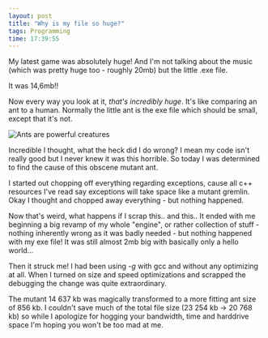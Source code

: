 ```yaml
---
layout: post
title: "Why is my file so huge?"
tags: Programming
time: 17:39:55
---
```

My latest game was absolutely huge! And I'm not talking about the music (which was pretty huge too - roughly 20mb) but the little .exe file.

It was 14,6mb!!

Now every way you look at it, *that's incredibly huge*. It's like comparing an ant to a human. Normally the little ant is the exe file which should be small, except that it's not.

![Ants are powerful creatures](http://www.kent.net/robotech/gallery/images/ant.gif)

Incredible I thought, what the heck did I do wrong? I mean my code isn't really good but I never knew it was this horrible. So today I was determined to find the cause of this obscene mutant ant.

I started out chopping off everything regarding exceptions, cause all c++ resources I've read say exceptions will take space like a mutant gremlin. Okay I thought and chopped away everything - but nothing happened.

Now that's weird, what happens if I scrap this.. and this.. It ended with me beginning a big revamp of my whole "engine", or rather collection of stuff - nothing inherently wrong as it was badly needed - but nothing happened with my exe file! It was still almost 2mb big with basically only a hello world...

Then it struck me! I had been using *-g* with gcc and without any optimizing at all. When I turned on size and speed optimizations and scrapped the debugging the change was quite extraordinary.

The mutant 14 637 kb was magically transformed to a more fitting ant size of 856 kb. I couldn't save much of the total file size (23 254 kb -> 20 768 kb) so while I apologize for hogging your bandwidth, time and harddrive space I'm hoping you won't be too mad at me.

